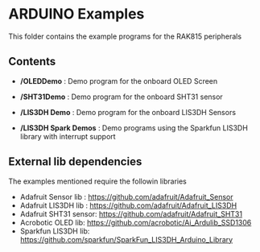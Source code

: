 ARDUINO Examples
====================

This folder contains the example programs for the RAK815 peripherals

Contents
----------
* **/OLEDDemo** : Demo program for the onboard OLED Screen

* **/SHT31Demo** : Demo program for the onboard SHT31 sensor
* **/LIS3DH Demo** : Demo program for the onboard LIS3DH Sensors
* **/LIS3DH Spark Demos** : Demo programs using the Sparkfun LIS3DH library with interrupt support

External lib dependencies
-----

The examples mentioned require the followin libraries

* Adafruit Sensor lib : https://github.com/adafruit/Adafruit_Sensor
* Adafruit LIS3DH lib : https://github.com/adafruit/Adafruit_LIS3DH
* Adafruit SHT31 sensor: https://github.com/adafruit/Adafruit_SHT31
* Acrobotic OLED lib: https://github.com/acrobotic/Ai_Ardulib_SSD1306
* Sparkfun LIS3DH lib: https://github.com/sparkfun/SparkFun_LIS3DH_Arduino_Library
